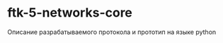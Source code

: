 ftk-5-networks-core
===================

Описание разрабатываемого протокола и прототип на языке python
